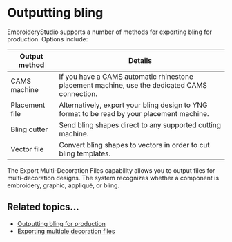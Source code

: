 # Outputting bling

EmbroideryStudio supports a number of methods for exporting bling for production. Options include:

| Output method  | Details                                                                                       |
| -------------- | --------------------------------------------------------------------------------------------- |
| CAMS machine   | If you have a CAMS automatic rhinestone placement machine, use the dedicated CAMS connection. |
| Placement file | Alternatively, export your bling design to YNG format to be read by your placement machine.   |
| Bling cutter   | Send bling shapes direct to any supported cutting machine.                                    |
| Vector file    | Convert bling shapes to vectors in order to cut bling templates.                              |

The Export Multi-Decoration Files capability allows you to output files for multi-decoration designs. The system recognizes whether a component is embroidery, graphic, appliqué, or bling.

## Related topics...

- [Outputting bling for production](../export/Outputting_bling_for_production)
- [Exporting multiple decoration files](../export/Exporting_multiple_decoration_files)
